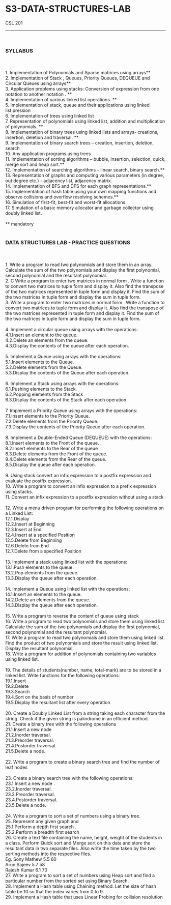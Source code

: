 # S3-DATA-STRUCTURES-LAB
CSL 201
<hr><br>
<h3> SYLLABUS </h3><br><br>
1. Implementation of Polynomials and Sparse matrices using arrays**<br>
2. Implementation of Stack , Queues, Priority Queues, DEQUEUE and Circular Queues
using arrays**<br>
3. Application problems using stacks: Conversion of expression from one notation to
another notation . **<br>
4. Implementation of various linked list operations. **<br>
5. Implementation of stack, queue and their applications using linked list.pression<br>
6. Implementation of trees using linked list<br>
7. Representation of polynomials using linked list, addition and multiplication of
polynomials. **<br>
8. Implementation of binary trees using linked lists and arrays- creations, insertion, deletion
and traversal. **<br>
9. Implementation of binary search trees – creation, insertion, deletion, search<br>
10. Any application programs using trees<br>
11. Implementation of sorting algorithms – bubble, insertion, selection, quick, merge sort and heap sort.**<br>
12. Implementation of searching algorithms – linear search, binary search.**<br>
13. Representation of graphs and computing various parameters (in degree, out degree etc.) -
adjacency list, adjacency matrix.<br>
14. Implementation of BFS and DFS for each graph representations.**<br>
15. Implementation of hash table using your own mapping functions and observe collisions
and overflow resolving schemes.**<br>
16. Simulation of first-fit, best-fit and worst-fit allocations.<br>
17. Simulation of a basic memory allocator and garbage collector using doubly linked list.<br><br>
** mandatory<br><br>

<h3>DATA STRUCTURES LAB - PRACTICE QUESTIONS</h3><br><br>
1. Write a program to read two polynomials and store them in an array. Calculate the sum of the
two polynomials and display the first polynomial, second polynomial and the resultant
polynomial.<br>
2. C Write a program to enter two matrices in normal form . Write a function to convert two
matrices to tuple form and display it. Also find the transpose of the two matrices represented
in tuple form and display it. Find the sum of the two matrices in tuple form and display the
sum in tuple form.<br>
3. Write a program to enter two matrices in normal form . Write a function to convert two
matrices to tuple form and display it. Also find the transpose of the two matrices represented
in tuple form and display it. Find the sum of the two matrices in tuple form and display the
sum in tuple form.<br> <br>
4. Implement a circular queue using arrays with the operations:<br>
4.1.Insert an element to the queue.<br>
4.2.Delete an elements from the queue.<br>
4.3.Display the contents of the queue after each operation.<br><br>
5. Implement a Queue using arrays with the operations: <br>
5.1.Insert elements to the Queue.<br>
5.2.Delete elements from the Queue.<br>
5.3.Display the contents of the Queue after each operation.<br><br>
6. Implement a Stack using arrays with the operations:<br>
6.1.Pushing elements to the Stack.<br>
6.2.Popping elements from the Stack<br>
6.3.Display the contents of the Stack after each operation.<br><br>
7. Implement a Priority Queue using arrays with the operations:<br>
7.1.Insert elements to the Priority Queue.<br>
7.2.Delete elements from the Priority Queue.<br>
7.3.Display the contents of the Priority Queue after each operation.<br><br>
8. Implement a Double-Ended Queue (DEQUEUE) with the operations:<br>
8.1.Insert elements to the Front of the queue.<br>
8.2.Insert elements to the Rear of the queue<br>
8.3.Delete elements from the Front of the queue.<br>
8.4.Delete elements from the Rear of the queue.<br>
8.5.Display the queue after each operation.<br><br>
9. Using stack convert an infix expression to a postfix expression and evaluate the postfix
expression.<br>
10. Write a program to convert an infix expression to a prefix expression using stacks.<br>
11. Convert an infix expression to a postfix expression without using a stack<br> <br>
12. Write a menu driven program for performing the following operations on a Linked List:<br>
12.1.Display<br>
12.2.Insert at Beginning<br>
12.3.Insert at End<br>
12.4.Insert at a specified Position<br>
12.5.Delete from Beginning<br>
12.6.Delete from End<br>
12.7.Delete from a specified Position<br><br>
13. Implement a stack using linked list with the operations:<br>
13.1.Push elements to the queue.<br>
13.2.Pop elements from the queue.<br>
13.3.Display the queue after each operation.<br><br>
14. Implement a Queue using linked list with the operations: <br>
14.1.Insert an elements to the queue.<br>
14.2.Delete an elements from the queue.<br>
14.3.Display the queue after each operation.<br><br>
15. Write a program to reverse the content of queue using stack<br>
16. Write a program to read two polynomials and store them using linked list. Calculate the sum
of the two polynomials and display the first polynomial, second polynomial and the resultant
polynomial.<br>
17. Write a program to read two polynomials and store them using linked list. Find the product
of two polynomials and store the result using linked list. Display the resultant polynomial.<br>
18. Write a program for addition of polynomials containing two variables using linked list.<br> <br>
19. The details of students(number, name, total-mark) are to be stored in a linked list. Write
 functions for the following operations:<br>
19.1.Insert<br>
19.2.Delete<br>
19.3.Search<br>
19.4.Sort on the basis of number<br>
19.5.Display the resultant list after every operation<br><br>
20. Create a Doubly Linked List from a string taking each character from the string. Check if the
 given string is palindrome in an efficient method.<br>
21. Create a binary tree with the following operations<br>
21.1.Insert a new node<br>
21.2.Inorder traversal.<br>
21.3.Preorder traversal.<br>
21.4.Postorder traversal.<br>
21.5.Delete a node.<br><br>
22. Write a program to create a binary search tree and find the number of leaf nodes<br> <br>
23. Create a binary search tree with the following operations:<br>
23.1.Insert a new node .<br>
23.2.Inorder traversal.<br>
23.3.Preorder traversal.<br>
23.4.Postorder traversal.<br>
23.5.Delete a node. <br> <br>
24. Write a program to sort a set of numbers using a binary tree. <br>
25. Represent any given graph and <br>
25.1.Perform a depth first search . <br>
25.2.Perform a breadth first search <br>
26. Create a text file containing the name, height, weight of the students in a class. Perform
Quick sort and Merge sort on this data and store the resultant data in two separate files. Also
write the time taken by the two sorting methods into the respective files. <br>
 Eg. Sony Mathew 5.5 60 <br>
 Arun Sajeev 5.7 58 <br>
 Rajesh Kumar 6.1 70 <br>
27. Write a program to sort a set of numbers using Heap sort and find a particular number from
 the sorted set using Binary Search. <br>
28. Implement a Hash table using Chaining method. Let the size of hash table be 10 so that the
 index varies from 0 to 9. <br>
29. Implement a Hash table that uses Linear Probing for collision resolution <br> <br>


